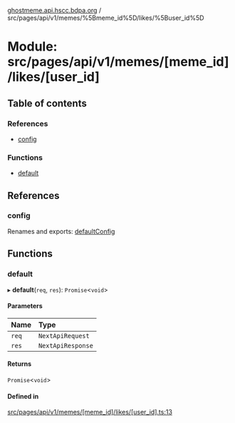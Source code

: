 [ghostmeme.api.hscc.bdpa.org][1] /
src/pages/api/v1/memes/%5Bmeme_id%5D/likes/%5Buser_id%5D

# Module: src/pages/api/v1/memes/\[meme_id]/likes/\[user_id]

## Table of contents

### References

- [config][2]

### Functions

- [default][3]

## References

### config

Renames and exports: [defaultConfig][4]

## Functions

### default

▸ **default**(`req`, `res`): `Promise`<`void`>

#### Parameters

| Name  | Type              |
| :---- | :---------------- |
| `req` | `NextApiRequest`  |
| `res` | `NextApiResponse` |

#### Returns

`Promise`<`void`>

#### Defined in

[src/pages/api/v1/memes/\[meme_id\]/likes/\[user_id\].ts:13][5]

[1]: ../README.md
[2]: src_pages_api_v1_memes__meme_id__likes__user_id_.md#config
[3]: src_pages_api_v1_memes__meme_id__likes__user_id_.md#default
[4]: src_backend_middleware.md#defaultconfig

[5]:
https://github.com/nhscc/ghostmeme.api.hscc.bdpa.org/blob/32c83e2/src/pages/api/v1/memes/[meme_id]/likes/[user_id].ts#L13
